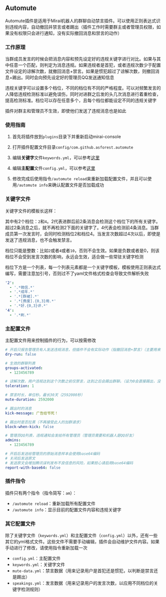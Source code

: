 ## Automute

Automute插件是适用于Mirai机器人的群聊自动禁言插件。可以使用正则表达式识别违规内容，自动撤回并禁言或者踢出（插件工作时需要群主或者管理员权限，如果没有权限只会进行通知，没有实际撤回消息和禁言的动作）

### 工作原理

当群成员发言的时候会把消息内容和预先设定好的违规关键字进行对比。如果与其中任意一个匹配，则判定为消息违规。如果违规者是首犯，或者违规次数少于配置文件设定的谅解次数，就撤回消息+禁言。如果是惯犯超过了谅解次数，则撤回消息+踢出。同时会向预先设定好的管理员QQ发送通知信息

违规关键字可以设置多个档位，不同的档位有不同的严格程度。可以对频繁发言的人降低违规检测标准以避免误伤，同时对进群之后发的头几次消息进行着重检查，提高检测标准。档位可以存在任意多个，且每个档位都能设定不同的违规关键字

插件对群主和管理员不生效，即使他们发送了违规消息也是如此

### 使用指南

1. 首先将插件放到`plugins`目录下并重新启动mirai-console
2. 打开插件配置文件目录`config/com.github.asforest.automute`
3. 编辑**关键字**文件`keywords.yml`，可以参考[这里](#关键字文件)

3. 编辑**主配置**文件`config.yml`，可以参考[这里](#主配置文件)

4. 修改完成后使用指令`/automute reload`来重新加载配置文件，并且可以使用`/automute info`来确认配置文件是否加载成功

### 关键字文件

关键字文件的模板长这样：

其中有2个档位：`2`和`4`。2代表进群后前2条消息会检测这个档位下的所有关键字。超过2条消息之后，就不再检测2下面的关键字了。4代表会检测前4条消息。当群成员第一次发言时，会同时检测档位2和档位4。当发言次数超过4次以后，即使是发送了违规消息，也不会触发禁言。

档位只能是整数：比如`2`或者`4`或者`10`，否则不会生效。如果是负数或者是0，则该档位不会受到发言次数的影响，永远会生效，适合做一些常驻关键字检测

档位下方是一个列表，每一个列表元素都是一个关键字模板，模板使用正则表达式编写，需要注意加引号，否则过不了yaml文件格式检查会导致文件解析失败

```yaml
'2': 
  - '.*微信.*'
  - '.*成年.*'
  - '.*[群裙].*'
  - '.*[费废].{0,3}用.*'
  - '.*好.{0,3}评.*'
'4': 
  - '.*刷.*'
```

### 主配置文件

主配置文件用来控制插件的行为，可以按需修改

```yaml
# 开启只报告管理员有人发送违规消息，但插件不会有实际动作（指撤回消息+禁言）（主要用来调试）
dry-run: false

# 生效的群聊列表
groups-activated: 
  - 123456789

# 谅解次数，用户违规达到这个次数之前仅禁言，达到之后会踢出群聊。（设为0会直接踢出，没有禁言过程）
toleration: 1

# 禁言时长，单位秒。最长30天（2592000秒）
mute-duration: 2592000

# 踢出时的消息
kick-message: 广告给爷死！

# 踢出时是否拉黑（不再接受此人的加群请求）
block-when-kick: false

# 管理员QQ列表，违规通知会发给所有管理员（管理员需要和机器人是QQ好友）
admins: 
  - 123456789

# 开启后发送给管理员的原始消息样本会使用base64编码
# 关闭后发送原文
# 发送原文会增加腾讯误判发布不良信息的风险，如果担心请启用base64编码
report-with-base64: false
```

### 插件指令

插件只有两个指令（指令简写：`am`）：

+ `/automute reload`：重新加载所有配置文件
+ `/automute info`：显示目前的配置文件内容和违规关键字

### 其它配置文件

除了关键字文件（`keywords.yml`）和主配置文件（`config.yml`）以外，还有一些其它的yml格式文件。这些文件不需要手动编辑，插件会自动维护文件内容。如果手动进行了修改，请使用指令重新加载一次

+ `config.yml`：主配置文件
+ `keywords.yml`：关键字文件
+ `mute-data.yml`：禁言数据（用来记录用户是首犯还是惯犯，以判断是禁言还是踢出）
+ `speakings.yml`：发言数据（用来记录用户的发言次数，以应用不同档位的关键字检测规则）